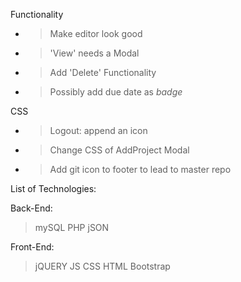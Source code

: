 Functionality
- > Make editor look good
- > 'View' needs a Modal
- > Add 'Delete' Functionality
- > Possibly add due date as *badge* 

CSS
- > Logout: append an icon
- > Change CSS of AddProject Modal 
- > Add git icon to footer to lead to master repo

List of Technologies:

Back-End:
>mySQL
>PHP
>jSON

Front-End:
>jQUERY
>JS
>CSS
>HTML
>Bootstrap
>